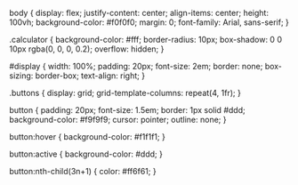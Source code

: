 body {
    display: flex;
    justify-content: center;
    align-items: center;
    height: 100vh;
    background-color: #f0f0f0;
    margin: 0;
    font-family: Arial, sans-serif;
}

.calculator {
    background-color: #fff;
    border-radius: 10px;
    box-shadow: 0 0 10px rgba(0, 0, 0, 0.2);
    overflow: hidden;
}

#display {
    width: 100%;
    padding: 20px;
    font-size: 2em;
    border: none;
    box-sizing: border-box;
    text-align: right;
}

.buttons {
    display: grid;
    grid-template-columns: repeat(4, 1fr);
}

button {
    padding: 20px;
    font-size: 1.5em;
    border: 1px solid #ddd;
    background-color: #f9f9f9;
    cursor: pointer;
    outline: none;
}

button:hover {
    background-color: #f1f1f1;
}

button:active {
    background-color: #ddd;
}

button:nth-child(3n+1) {
    color: #ff6f61;
}
